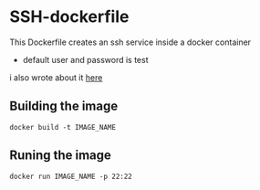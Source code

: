 # SSH-dockerfile

This Dockerfile creates an ssh service inside a docker container


* default user and password is test

i also wrote about it [here](https://dev.to/s1ntaxe770r/how-to-setup-ssh-within-a-docker-container-i5i)


## Building the image


` docker build -t IMAGE_NAME ` 

## Runing the image 

` docker run IMAGE_NAME -p 22:22 `
